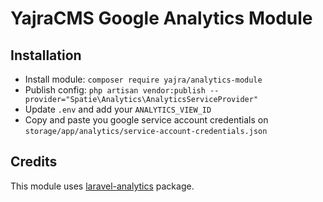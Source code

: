 # YajraCMS Google Analytics Module

## Installation
- Install module: `composer require yajra/analytics-module`
- Publish config: `php artisan vendor:publish --provider="Spatie\Analytics\AnalyticsServiceProvider"`
- Update `.env` and add your `ANALYTICS_VIEW_ID`
- Copy and paste you google service account credentials on `storage/app/analytics/service-account-credentials.json`

## Credits
This module uses [laravel-analytics](https://github.com/spatie/laravel-analytics) package.

